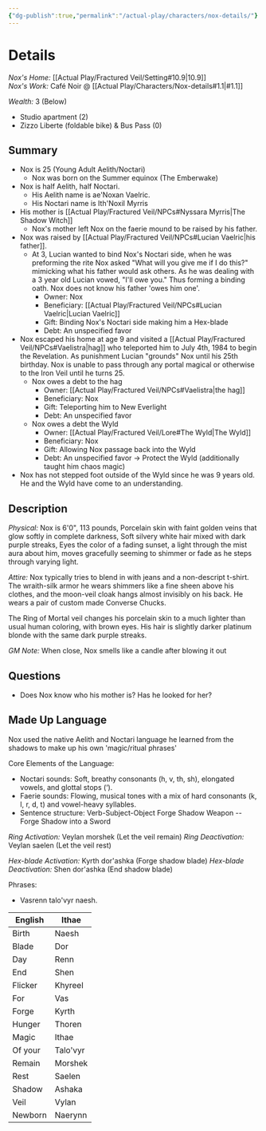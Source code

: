 ```yaml
---
{"dg-publish":true,"permalink":"/actual-play/characters/nox-details/"}
---
```


# Details

*Nox's Home:* [[Actual Play/Fractured Veil/Setting#10.9\|10.9]]  
*Nox's Work:* Café Noir @ [[Actual Play/Characters/Nox-details#1.1\|#1.1]]  

_Wealth:_ 3 (Below)
* Studio apartment (2)
* Zizzo Liberte (foldable bike) & Bus Pass (0)

## Summary

* Nox is 25 (Young Adult Aelith/Noctari)
    * Nox was born on the Summer equinox (The Emberwake)
* Nox is half Aelith, half Noctari.
    * His Aelith name is ae'Noxan Vaelric.
    * His Noctari name is Ith'Noxil Myrris 
* His mother is [[Actual Play/Fractured Veil/NPCs#Nyssara Myrris\|The Shadow Witch]]
    * Nox's mother left Nox on the faerie mound to be raised by his father.
* Nox was raised by [[Actual Play/Fractured Veil/NPCs#Lucian Vaelric\|his father]].
    * At 3, Lucian wanted to bind Nox's Noctari side, when he was preforming the rite Nox asked "What will you give me if I do this?" mimicking what his father would ask others. As he was dealing with a 3 year old Lucian vowed, "I'll owe you." Thus forming a binding oath. Nox does not know his father 'owes him one'.
        * Owner: Nox
        * Beneficiary: [[Actual Play/Fractured Veil/NPCs#Lucian Vaelric\|Lucian Vaelric]]
        * Gift: Binding Nox's Noctari side making him a Hex-blade
        * Debt: An unspecified favor
* Nox escaped his home at age 9 and visited a [[Actual Play/Fractured Veil/NPCs#Vaelistra\|hag]] who teleported him to July 4th, 1984 to begin the Revelation. As punishment Lucian "grounds" Nox until his 25th birthday. Nox is unable to pass through any portal magical or otherwise to the Iron Veil until he turns 25.
    * Nox owes a debt to the hag
        * Owner: [[Actual Play/Fractured Veil/NPCs#Vaelistra\|the hag]]
        * Beneficiary: Nox
        * Gift: Teleporting him to New Everlight
        * Debt: An unspecified favor
    * Nox owes a debt the Wyld
        * Owner: [[Actual Play/Fractured Veil/Lore#The Wyld\|The Wyld]]
        * Beneficiary: Nox
        * Gift: Allowing Nox passage back into the Wyld
        * Debt: An unspecified favor → Protect the Wyld (additionally taught him chaos magic)
* Nox has not stepped foot outside of the Wyld since he was 9 years old. He and the Wyld have come to an understanding.

## Description

*Physical:* Nox is 6'0", 113 pounds, Porcelain skin with faint golden veins that glow softly in complete darkness, Soft silvery white hair mixed with dark purple streaks, Eyes the color of a fading sunset, a light through the mist aura about him, moves gracefully seeming to shimmer or fade as he steps through varying light.

*Attire:*  Nox typically tries to blend in with jeans and a non-descript t-shirt. The wraith-silk armor he wears shimmers like a fine sheen above his clothes, and the moon-veil cloak hangs almost invisibly on his back. He wears a pair of custom made Converse Chucks. 

The Ring of Mortal veil changes his porcelain skin to a much lighter than usual human coloring, with brown eyes. His hair is slightly darker platinum blonde with the same dark purple streaks.

_GM Note:_ When close, Nox smells like a candle after blowing it out

## Questions

* Does Nox know who his mother is? Has he looked for her?

## Made Up Language

Nox used the native Aelith and Noctari language he learned from the shadows to make up his own 'magic/ritual phrases' 

Core Elements of the Language:
- Noctari sounds: Soft, breathy consonants (h, v, th, sh), elongated vowels, and glottal stops (‘).
- Faerie sounds: Flowing, musical tones with a mix of hard consonants (k, l, r, d, t) and vowel-heavy syllables.
- Sentence structure: Verb-Subject-Object  Forge Shadow Weapon -- Forge Shadow into a Sword

_Ring Activation:_ Veylan morshek (Let the veil remain)
_Ring Deactivation:_ Veylan saelen (Let the veil rest)

_Hex-blade Activation:_ Kyrth dor'ashka (Forge shadow blade)
_Hex-blade Deactivation:_ Shen dor'ashka (End shadow blade)

Phrases:
* Vasrenn talo'vyr naesh.

| English | Ithae    |
| ------- | -------- |
| Birth   | Naesh    |
| Blade   | Dor      |
| Day     | Renn     |
| End     | Shen     |
| Flicker | Khyreel  |
| For     | Vas      |
| Forge   | Kyrth    |
| Hunger  | Thoren   |
| Magic   | Ithae    |
| Of your | Talo'vyr |
| Remain  | Morshek  |
| Rest    | Saelen   |
| Shadow  | Ashaka   |
| Veil    | Vylan    |
| Newborn | Naerynn  |

